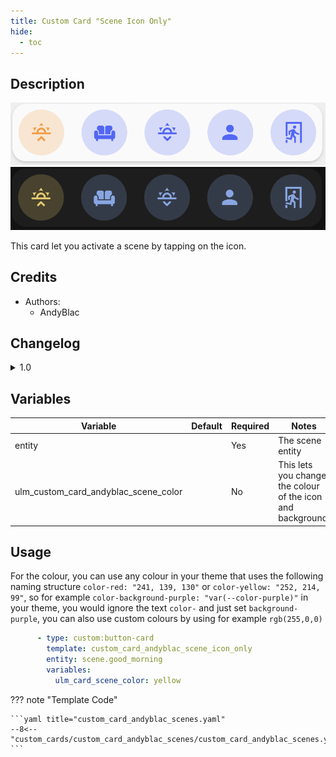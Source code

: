 ```yaml
---
title: Custom Card "Scene Icon Only"
hide:
  - toc
---
```

<!-- markdownlint-disable MD046 -->

## Description

![example-image-light](../../assets/img/custom_card_andyblac_scene/custom_card_andyblac_scene_icon_only_light.png)
![example-image-dark](../../assets/img/custom_card_andyblac_scene/custom_card_andyblac_scene_icon_only_dark.png)

This card let you activate a scene by tapping on the icon.

## Credits

- Authors:
    - AndyBlac

## Changelog

<details>
<summary>1.0</summary>
Initial release
</details>

## Variables

| Variable                             | Default | Required    | Notes                                                       |
|--------------------------------------|---------|-------------|-------------------------------------------------------------|
| entity                               |         | Yes         | The scene entity                                            |
| ulm_custom_card_andyblac_scene_color |         | No          | This lets you change the colour of the icon and background. |

## Usage

For the colour, you can use any colour in your theme that uses the following naming structure `color-red: "241, 139, 130"` or `color-yellow: "252, 214, 99"`,
so for example `color-background-purple: "var(--color-purple)"` in your theme, you would ignore the text `color-` and just set `background-purple`,
you can also use custom colours by using for example `rgb(255,0,0)`

```yaml
      - type: custom:button-card
        template: custom_card_andyblac_scene_icon_only
        entity: scene.good_morning
        variables:
          ulm_card_scene_color: yellow
```

??? note "Template Code"

    ```yaml title="custom_card_andyblac_scenes.yaml"
    --8<-- "custom_cards/custom_card_andyblac_scenes/custom_card_andyblac_scenes.yaml"
    ```
